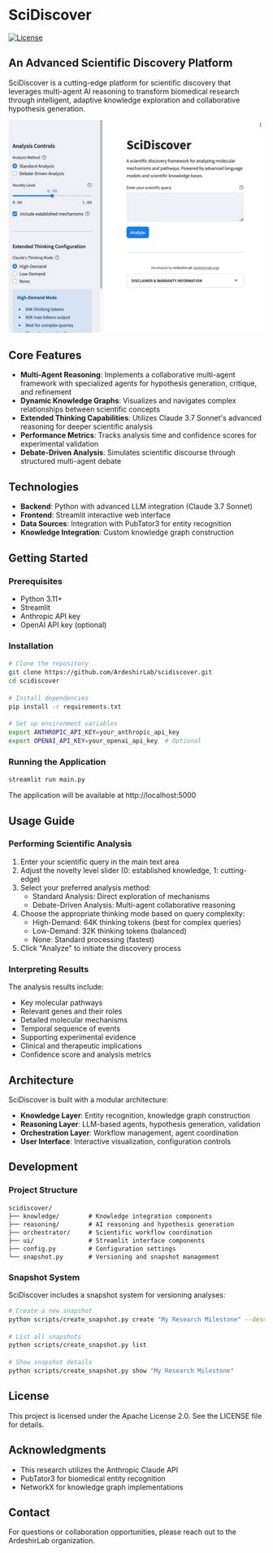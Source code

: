 # SciDiscover

[![License](https://img.shields.io/badge/License-Apache_2.0-blue.svg)](LICENSE)

## An Advanced Scientific Discovery Platform

SciDiscover is a cutting-edge platform for scientific discovery that leverages multi-agent AI reasoning to transform biomedical research through intelligent, adaptive knowledge exploration and collaborative hypothesis generation.

![SciDiscover Interface](resources/scidiscover_interface.png)

## Core Features

- **Multi-Agent Reasoning**: Implements a collaborative multi-agent framework with specialized agents for hypothesis generation, critique, and refinement
- **Dynamic Knowledge Graphs**: Visualizes and navigates complex relationships between scientific concepts
- **Extended Thinking Capabilities**: Utilizes Claude 3.7 Sonnet's advanced reasoning for deeper scientific analysis
- **Performance Metrics**: Tracks analysis time and confidence scores for experimental validation
- **Debate-Driven Analysis**: Simulates scientific discourse through structured multi-agent debate

## Technologies

- **Backend**: Python with advanced LLM integration (Claude 3.7 Sonnet)
- **Frontend**: Streamlit interactive web interface
- **Data Sources**: Integration with PubTator3 for entity recognition
- **Knowledge Integration**: Custom knowledge graph construction

## Getting Started

### Prerequisites

- Python 3.11+
- Streamlit
- Anthropic API key
- OpenAI API key (optional)

### Installation

```bash
# Clone the repository
git clone https://github.com/ArdeshirLab/scidiscover.git
cd scidiscover

# Install dependencies
pip install -r requirements.txt

# Set up environment variables
export ANTHROPIC_API_KEY=your_anthropic_api_key
export OPENAI_API_KEY=your_openai_api_key  # Optional
```

### Running the Application

```bash
streamlit run main.py
```

The application will be available at http://localhost:5000

## Usage Guide

### Performing Scientific Analysis

1. Enter your scientific query in the main text area
2. Adjust the novelty level slider (0: established knowledge, 1: cutting-edge)
3. Select your preferred analysis method:
   - Standard Analysis: Direct exploration of mechanisms
   - Debate-Driven Analysis: Multi-agent collaborative reasoning
4. Choose the appropriate thinking mode based on query complexity:
   - High-Demand: 64K thinking tokens (best for complex queries)
   - Low-Demand: 32K thinking tokens (balanced)
   - None: Standard processing (fastest)
5. Click "Analyze" to initiate the discovery process

### Interpreting Results

The analysis results include:
- Key molecular pathways
- Relevant genes and their roles
- Detailed molecular mechanisms
- Temporal sequence of events
- Supporting experimental evidence
- Clinical and therapeutic implications
- Confidence score and analysis metrics

## Architecture

SciDiscover is built with a modular architecture:

- **Knowledge Layer**: Entity recognition, knowledge graph construction
- **Reasoning Layer**: LLM-based agents, hypothesis generation, validation
- **Orchestration Layer**: Workflow management, agent coordination
- **User Interface**: Interactive visualization, configuration controls

## Development

### Project Structure

```
scidiscover/
├── knowledge/        # Knowledge integration components
├── reasoning/        # AI reasoning and hypothesis generation
├── orchestrator/     # Scientific workflow coordination
├── ui/               # Streamlit interface components
├── config.py         # Configuration settings
└── snapshot.py       # Versioning and snapshot management
```

### Snapshot System

SciDiscover includes a snapshot system for versioning analyses:

```bash
# Create a new snapshot
python scripts/create_snapshot.py create "My Research Milestone" --description "Key findings on mechanism X"

# List all snapshots
python scripts/create_snapshot.py list

# Show snapshot details
python scripts/create_snapshot.py show "My Research Milestone"
```

## License

This project is licensed under the Apache License 2.0. See the LICENSE file for details.

## Acknowledgments

- This research utilizes the Anthropic Claude API
- PubTator3 for biomedical entity recognition
- NetworkX for knowledge graph implementations

## Contact

For questions or collaboration opportunities, please reach out to the ArdeshirLab organization.